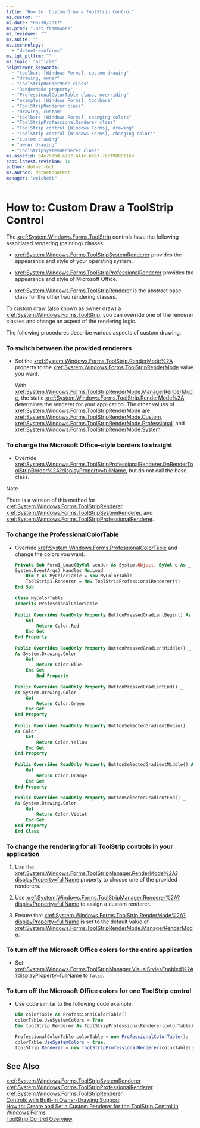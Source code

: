 ```yaml
---
title: "How to: Custom Draw a ToolStrip Control"
ms.custom: ""
ms.date: "03/30/2017"
ms.prod: ".net-framework"
ms.reviewer: ""
ms.suite: ""
ms.technology: 
  - "dotnet-winforms"
ms.tgt_pltfrm: ""
ms.topic: "article"
helpviewer_keywords: 
  - "toolbars [Windows Forms], custom drawing"
  - "drawing, owner"
  - "ToolStripRenderMode class"
  - "RenderMode property"
  - "ProfessionalColorTable class, overriding"
  - "examples [Windows Forms], toolbars"
  - "ToolStripRenderer class"
  - "drawing, custom"
  - "toolbars [Windows Forms], changing colors"
  - "ToolStripProfessionalRenderer class"
  - "ToolStrip control [Windows Forms], drawing"
  - "ToolStrip control [Windows Forms], changing colors"
  - "custom drawing"
  - "owner drawing"
  - "ToolStripSystemRenderer class"
ms.assetid: 94e7d7bd-a752-441c-b5b3-7acf98881163
caps.latest.revision: 11
author: dotnet-bot
ms.author: dotnetcontent
manager: "wpickett"
---
```

# How to: Custom Draw a ToolStrip Control
The <xref:System.Windows.Forms.ToolStrip> controls have the following associated rendering (painting) classes:  
  
-   <xref:System.Windows.Forms.ToolStripSystemRenderer> provides the appearance and style of your operating system.  
  
-   <xref:System.Windows.Forms.ToolStripProfessionalRenderer> provides the appearance and style of Microsoft Office.  
  
-   <xref:System.Windows.Forms.ToolStripRenderer> is the abstract base class for the other two rendering classes.  
  
 To custom draw (also known as owner draw) a <xref:System.Windows.Forms.ToolStrip>, you can override one of the renderer classes and change an aspect of the rendering logic.  
  
 The following procedures describe various aspects of custom drawing.  
  
### To switch between the provided renderers  
  
-   Set the <xref:System.Windows.Forms.ToolStrip.RenderMode%2A> property to the <xref:System.Windows.Forms.ToolStripRenderMode> value you want.  
  
     With <xref:System.Windows.Forms.ToolStripRenderMode.ManagerRenderMode>, the static <xref:System.Windows.Forms.ToolStrip.RenderMode%2A> determines the renderer for your application. The other values of <xref:System.Windows.Forms.ToolStripRenderMode> are <xref:System.Windows.Forms.ToolStripRenderMode.Custom>, <xref:System.Windows.Forms.ToolStripRenderMode.Professional>, and <xref:System.Windows.Forms.ToolStripRenderMode.System>.  
  
### To change the Microsoft Office–style borders to straight  
  
-   Override <xref:System.Windows.Forms.ToolStripProfessionalRenderer.OnRenderToolStripBorder%2A?displayProperty=fullName>, but do not call the base class.  
  
> [!NOTE]
>  There is a version of this method for <xref:System.Windows.Forms.ToolStripRenderer>, <xref:System.Windows.Forms.ToolStripSystemRenderer>, and <xref:System.Windows.Forms.ToolStripProfessionalRenderer>.  
  
### To change the ProfessionalColorTable  
  
-   Override <xref:System.Windows.Forms.ProfessionalColorTable> and change the colors you want.  
  
    ```vb  
    Private Sub Form1_Load(ByVal sender As System.Object, ByVal e As _  
    System.EventArgs) Handles Me.Load  
        Dim t As MyColorTable = New MyColorTable  
        ToolStrip1.Renderer = New ToolStripProfessionalRenderer(t)  
    End Sub  
  
    Class MyColorTable   
    Inherits ProfessionalColorTable  
  
    Public Overrides ReadOnly Property ButtonPressedGradientBegin() As Color  
        Get  
            Return Color.Red  
        End Get  
    End Property  
  
    Public Overrides ReadOnly Property ButtonPressedGradientMiddle() _  
    As System.Drawing.Color  
        Get  
            Return Color.Blue  
        End Get  
            End Property  
  
    Public Overrides ReadOnly Property ButtonPressedGradientEnd() _  
    As System.Drawing.Color  
        Get  
            Return Color.Green  
        End Get  
    End Property  
  
    Public Overrides ReadOnly Property ButtonSelectedGradientBegin() _  
    As Color  
        Get  
            Return Color.Yellow  
        End Get  
    End Property  
  
    Public Overrides ReadOnly Property ButtonSelectedGradientMiddle() As System.Drawing.Color  
        Get  
            Return Color.Orange  
        End Get  
    End Property  
  
    Public Overrides ReadOnly Property ButtonSelectedGradientEnd() _  
    As System.Drawing.Color  
        Get  
            Return Color.Violet  
        End Get  
    End Property  
    End Class  
    ```  
  
### To change the rendering for all ToolStrip controls in your application  
  
1.  Use the <xref:System.Windows.Forms.ToolStripManager.RenderMode%2A?displayProperty=fullName> property to choose one of the provided renderers.  
  
2.  Use <xref:System.Windows.Forms.ToolStripManager.Renderer%2A?displayProperty=fullName> to assign a custom renderer.  
  
3.  Ensure that <xref:System.Windows.Forms.ToolStrip.RenderMode%2A?displayProperty=fullName> is set to the default value of <xref:System.Windows.Forms.ToolStripRenderMode.ManagerRenderMode>.  
  
### To turn off the Microsoft Office colors for the entire application  
  
-   Set <xref:System.Windows.Forms.ToolStripManager.VisualStylesEnabled%2A?displayProperty=fullName> to `false`.  
  
### To turn off the Microsoft Office colors for one ToolStrip control  
  
-   Use code similar to the following code example.  
  
    ```vb  
    Dim colorTable As ProfessionalColorTable()  
    colorTable.UseSystemColors = True  
    Dim toolStrip.Renderer As ToolStripProfessionalRenderer(colorTable)  
    ```  
  
    ```csharp  
    ProfessionalColorTable colorTable = new ProfessionalColorTable();  
    colorTable.UseSystemColors = true;  
    toolStrip.Renderer = new ToolStripProfessionalRenderer(colorTable);  
    ```  
  
## See Also  
 <xref:System.Windows.Forms.ToolStripSystemRenderer>   
 <xref:System.Windows.Forms.ToolStripProfessionalRenderer>   
 <xref:System.Windows.Forms.ToolStripRenderer>   
 [Controls with Built-In Owner-Drawing Support](../../../../docs/framework/winforms/controls/controls-with-built-in-owner-drawing-support.md)   
 [How to: Create and Set a Custom Renderer for the ToolStrip Control in Windows Forms](../../../../docs/framework/winforms/controls/create-and-set-a-custom-renderer-for-the-toolstrip-control-in-wf.md)   
 [ToolStrip Control Overview](../../../../docs/framework/winforms/controls/toolstrip-control-overview-windows-forms.md)
